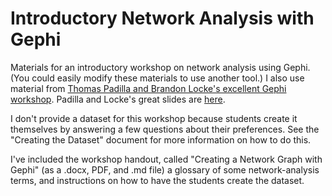 Introductory Network Analysis with Gephi
===================  

Materials for an introductory workshop on network analysis using Gephi. (You could easily modify these materials to use another tool.) I also use material from [Thomas Padilla and Brandon Locke's excellent Gephi workshop](http://thomaspadilla.org/na2014/). Padilla and Locke's great slides are [here](https://drive.google.com/file/d/0B6wmRm9GhbNTajdVZFVONnJJeDg/view).  

I don't provide a dataset for this workshop because students create it themselves by answering a few questions about their preferences. See the "Creating the Dataset" document for more information on how to do this.  

I've included the workshop handout, called "Creating a Network Graph with Gephi" (as a .docx, PDF, and .md file) a glossary of some network-analysis terms, and instructions on how to have the students create the dataset.
